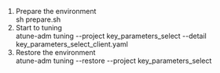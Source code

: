 1. Prepare the environment  
sh prepare.sh
2. Start to tuning  
atune-adm tuning --project key_parameters_select --detail key_parameters_select_client.yaml
3. Restore the environment  
atune-adm tuning --restore --project key_parameters_select
